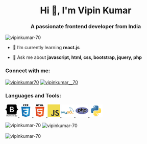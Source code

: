<h1 align="center">Hi 👋, I'm Vipin Kumar</h1>
<h3 align="center">A passionate frontend developer from India</h3>

<p align="left"> <img src="https://komarev.com/ghpvc/?username=vipinkumar-70&label=Profile%20views&color=0e75b6&style=flat" alt="vipinkumar-70" /> </p>

- 🌱 I’m currently learning **react.js**

- 💬 Ask me about **javascript, html, css, bootstrap, jquery, php**

<h3 align="left">Connect with me:</h3>
<p align="left">
<a href="https://linkedin.com/in/vipinkumar70" target="blank"><img align="center" src="https://raw.githubusercontent.com/rahuldkjain/github-profile-readme-generator/master/src/images/icons/Social/linked-in-alt.svg" alt="vipinkumar70" height="30" width="40" /></a>
<a href="https://instagram.com/vipinkumar__70" target="blank"><img align="center" src="https://raw.githubusercontent.com/rahuldkjain/github-profile-readme-generator/master/src/images/icons/Social/instagram.svg" alt="vipinkumar__70" height="30" width="40" /></a>
</p>

<h3 align="left">Languages and Tools:</h3>
<p align="left"> <a href="https://getbootstrap.com" target="_blank" rel="noreferrer"> <img src="https://raw.githubusercontent.com/devicons/devicon/master/icons/bootstrap/bootstrap-plain-wordmark.svg" alt="bootstrap" width="40" height="40"/> </a> <a href="https://www.w3schools.com/css/" target="_blank" rel="noreferrer"> <img src="https://raw.githubusercontent.com/devicons/devicon/master/icons/css3/css3-original-wordmark.svg" alt="css3" width="40" height="40"/> </a> <a href="https://www.w3.org/html/" target="_blank" rel="noreferrer"> <img src="https://raw.githubusercontent.com/devicons/devicon/master/icons/html5/html5-original-wordmark.svg" alt="html5" width="40" height="40"/> </a> <a href="https://developer.mozilla.org/en-US/docs/Web/JavaScript" target="_blank" rel="noreferrer"> <img src="https://raw.githubusercontent.com/devicons/devicon/master/icons/javascript/javascript-original.svg" alt="javascript" width="40" height="40"/> </a> <a href="https://www.mysql.com/" target="_blank" rel="noreferrer"> <img src="https://raw.githubusercontent.com/devicons/devicon/master/icons/mysql/mysql-original-wordmark.svg" alt="mysql" width="40" height="40"/> </a> <a href="https://www.php.net" target="_blank" rel="noreferrer"> <img src="https://raw.githubusercontent.com/devicons/devicon/master/icons/php/php-original.svg" alt="php" width="40" height="40"/> </a> <a href="https://www.python.org" target="_blank" rel="noreferrer"> <img src="https://raw.githubusercontent.com/devicons/devicon/master/icons/python/python-original.svg" alt="python" width="40" height="40"/> </a> </p>

<p><img align="left" src="https://github-readme-stats.vercel.app/api/top-langs?username=vipinkumar-70&show_icons=true&locale=en&layout=compact" alt="vipinkumar-70" /></p>

<p>&nbsp;<img align="center" src="https://github-readme-stats.vercel.app/api?username=vipinkumar-70&show_icons=true&locale=en" alt="vipinkumar-70" /></p>

<p><img align="center" src="https://github-readme-streak-stats.herokuapp.com/?user=vipinkumar-70&" alt="vipinkumar-70" /></p>
